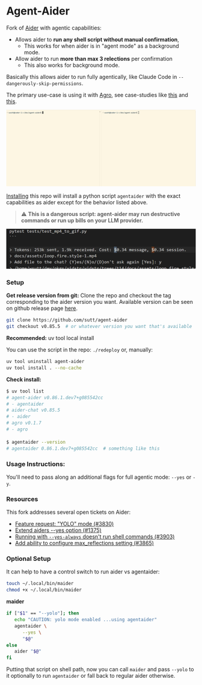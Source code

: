# Agent-Aider

Fork of [Aider](https://github.com/aider-ai/aider) with agentic capabilities:
- Allows aider to **run any shell script without manual confirmation**, 
  - This works for when aider is in "agent mode" as a background mode.
- Allow aider to run **more than max 3 relections** per confirmation
  - This also works for background mode.

Basically this allows aider to run fully agentically, like Claude Code in `--dangerously-skip-permissions`.

The primary use-case is using it with [Agro](https://github.com/sutt/agro), see case-studies like [this](https://github.com/sutt/agro/blob/master/docs/case-studies/aba-5.md#maider-as-wrapper-for-aider--aider-yolo) and [this](https://github.com/sutt/agro/blob/master/docs/case-studies/aba-vidstr-2.md#agentic-behavior).

![demo](./demo-agent-1.gif)

[Installing](#setup) this repo will install a python script `agentaider` with the exact capabilities as aider except for the behavior listed above.

> ⚠️ **This is a dangerous script: agent-aider may run destructive commands or run up bills on your LLM provider.**

![costly](./costly-gen-1.gif)

### Setup

**Get release version from git:** Clone the repo and checkout the tag corresponding to the aider version you want. Available version can be seen on github release page [here](https://github.com/sutt/agent-aider/releases).

```bash
git clone https://github.com/sutt/agent-aider
git checkout v0.85.5  # or whatever version you want that's available
```

**Recommended:** uv tool local install

You can use the script in the repo: `./redeploy` or, manually:

```bash
uv tool uninstall agent-aider
uv tool install . --no-cache
```

**Check install:**

```bash
$ uv tool list
# agent-aider v0.86.1.dev7+g085542cc
# - agentaider
# aider-chat v0.85.5
# - aider
# agro v0.1.7
# - agro

$ agentaider --version
# agentaider 0.86.1.dev7+g085542cc  # something like this
```

### Usage Instructions:

You'll need to pass along an additional flags for full agentic mode: `--yes` or `-y`.


### Resources

This fork addresses several open tickets on Aider:
- [Feature request: "YOLO" mode (#3830)](https://github.com/aider-ai/aider/issues/3830)
- [Extend aiders --yes option (#1375)](https://github.com/aider-ai/aider/issues/1375)
- [Running with `--yes-always` doesn't run shell commands (#3903)](https://github.com/aider-ai/aider/issues/3903)
- [Add ability to configure max_reflections setting (#3865)](https://github.com/Aider-AI/aider/issues/3865)

### Optional Setup 

It can help to have a control switch to run aider vs agentaider:

```bash
touch ~/.local/bin/maider
chmod +x ~/.local/bin/maider
```

**maider**
```bash
if ["$1" == "--yolo"]; then
   echo "CAUTION: yolo mode enabled ...using agentaider"
   agentaider \
      --yes \
      "$@"
else
   aider "$@"
fi
```

Putting that script on shell path, now you can call `maider` and pass `--yolo` to it optionally to run `agentaider` or fall back to regular aider otherwise.
